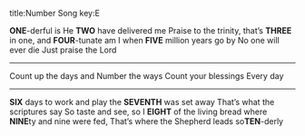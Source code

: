 title:Number Song
key:E

**ONE**-derful is He 
**TWO** have delivered me 
Praise to the trinity,
that’s **THREE** in one, 
and **FOUR**-tunate am I when 
**FIVE** million years go by
No one will ever die 
Just praise the Lord

---
Count up the days and 
Number the ways
Count your blessings 
Every day

---
**SIX** days to work and play 
the **SEVENTH** was set away
That’s what the scriptures say
So taste and see, so I
**EIGHT** of the living bread where
**NINE**ty and nine were fed,
That’s where the Shepherd leads 
so**TEN**-derly
